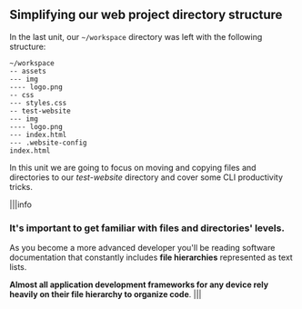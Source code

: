 ## Simplifying our web project directory structure

In the last unit, our `~/workspace` directory was left with the following structure:

```
~/workspace
-- assets
--- img
---- logo.png
-- css
--- styles.css
-- test-website
--- img
---- logo.png
--- index.html
--- .website-config
index.html
```

In this unit we are going to focus on moving and copying files and directories to our _test-website_ directory and cover some CLI productivity tricks.

|||info
### It's important to get familiar with files and directories' levels.

As you become a more advanced developer you'll be reading software documentation that constantly includes __file hierarchies__ represented as text lists.

__Almost all application development frameworks for any device rely heavily on their file hierarchy to organize code__.
|||
